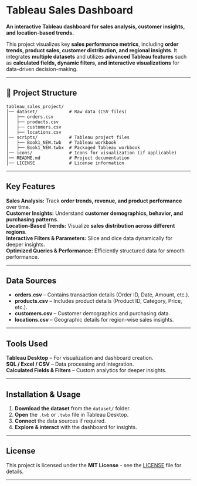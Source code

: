 #  Tableau Sales Dashboard

**An interactive Tableau dashboard for sales analysis, customer insights, and location-based trends.**

This project visualizes key **sales performance metrics**, including **order trends, product sales, customer distribution, and regional insights**. It integrates **multiple datasets** and utilizes **advanced Tableau features** such as **calculated fields, dynamic filters, and interactive visualizations** for data-driven decision-making.

---

## 📂 Project Structure

```
tableau_sales_project/
│── dataset/            # Raw data (CSV files)
│   ├── orders.csv
│   ├── products.csv
│   ├── customers.csv
│   ├── locations.csv
│── scripts/            # Tableau project files
│   ├── Book1_NEW.twb   # Tableau workbook
│   ├── Book1_NEW.twbx  # Packaged Tableau workbook
│── icons/              # Icons for visualization (if applicable)
│── README.md           # Project documentation
│── LICENSE             # License information
```

---

##  Key Features

 **Sales Analysis:** Track **order trends, revenue, and product performance** over time.  
 **Customer Insights:** Understand **customer demographics, behavior, and purchasing patterns**.  
 **Location-Based Trends:** Visualize **sales distribution across different regions**.  
 **Interactive Filters & Parameters:** Slice and dice data dynamically for deeper insights.  
 **Optimized Queries & Performance:** Efficiently structured data for smooth performance.  

---

##  Data Sources

- **orders.csv** – Contains transaction details (Order ID, Date, Amount, etc.).  
- **products.csv** – Includes product details (Product ID, Category, Price, etc.).  
- **customers.csv** – Customer demographics and purchasing data.  
- **locations.csv** – Geographic details for region-wise sales insights.  

---

##  Tools Used

 **Tableau Desktop** – For visualization and dashboard creation.  
 **SQL / Excel / CSV** – Data processing and integration.  
 **Calculated Fields & Filters** – Custom analytics for deeper insights.  

---

## Installation & Usage

1. **Download the dataset** from the `dataset/` folder.  
2. **Open** the `.twb` or `.twbx` file in Tableau Desktop.  
3. **Connect** the data sources if required.  
4. **Explore & interact** with the dashboard for insights.  

---

##  License

This project is licensed under the **MIT License** - see the [LICENSE](LICENSE) file for details.

---



